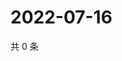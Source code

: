 # 2022-07-16

共 0 条

<!-- BEGIN WEIBO -->
<!-- 最后更新时间 Sat Jul 16 2022 18:00:58 GMT+0800 (China Standard Time) -->

<!-- END WEIBO -->
